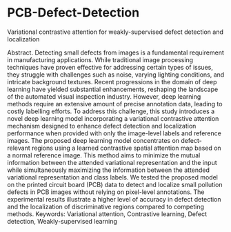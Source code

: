 # PCB-Defect-Detection
Variational   contrastive   attention   for   weakly-supervised   defect  detection and localization

Abstract.  Detecting small defects  from  images  is  a  fundamental  requirement  in 
manufacturing  applications.  While  traditional  image  processing  techniques  have 
proven effective for addressing certain types of issues, they struggle with challenges 
such as noise, varying lighting conditions, and intricate background textures. Recent 
progressions in the domain of deep learning have yielded substantial enhancements, 
reshaping the landscape of the automated visual inspection industry. However, deep 
learning methods require an extensive amount of precise annotation data, leading to 
costly labelling efforts. To address this challenge, this study introduces a novel deep 
learning model incorporating a variational contrastive attention mechanism designed 
to enhance defect detection and localization performance when provided with only the 
image-level  labels  and  reference  images. The  proposed  deep  learning  model 
concentrates on defect-relevant regions using a learned contrastive spatial attention 
map based on a normal reference image. This method aims to minimize the mutual 
information  between  the  attended  variational  representation  and  the  input  while 
simultaneously  maximizing  the  information  between  the  attended  variational 
representation and class labels. We tested the proposed model on the printed circuit 
board (PCB)  data  to detect  and  localize  small  pollution  defects  in  PCB  images 
without relying on pixel-level annotations. The experimental results illustrate a higher 
level of accuracy in defect detection and the localization of discriminative regions 
compared to competing methods.
Keywords:    Variational    attention,    Contrastive    learning,    Defect    detection, 
Weakly-supervised learning
